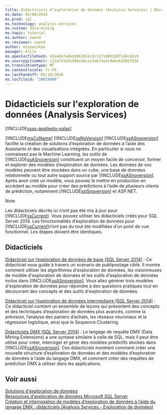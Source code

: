 ```yaml
---
title: Didacticiels d’exploration de données (Analysis Services) | Documents Microsoft
ms.date: 05/08/2018
ms.prod: sql
ms.technology: analysis-services
ms.custom: data-mining
ms.topic: tutorial
ms.author: owend
ms.reviewer: owend
author: minewiskan
manager: kfile
ms.openlocfilehash: b2ee6bfa6bd1061652c2c11f1d8932bf1d8c6519
ms.sourcegitcommit: c12a7416d1996a3bcce3ebf4a3c9abe61b02fb9e
ms.translationtype: MT
ms.contentlocale: fr-FR
ms.lasthandoff: 05/10/2018
ms.locfileid: "34019986"
---
```

# <a name="data-mining-tutorials-analysis-services"></a>Didacticiels sur l'exploration de données (Analysis Services)
[!INCLUDE[ssas-appliesto-sqlas](../includes/ssas-appliesto-sqlas.md)]

[!INCLUDE[msCoName](../includes/msconame-md.md)] [!INCLUDE[ssNoVersion](../includes/ssnoversion-md.md)] [!INCLUDE[ssASnoversion](../includes/ssasnoversion-md.md)] facilite la création de solutions d’exploration de données à l’aide des Assistants et des visualisations intégrées. En particulier si vous ne connaissez pas le Machine Learning, les outils de [!INCLUDE[ssASnoversion](../includes/ssasnoversion-md.md)] constituent un moyen facile de concevoir, former et explorer des modèles d’exploration de données. Les données de vos modèles peuvent être stockées dans un cube, une base de données relationnelle ou tout autre support source par [!INCLUDE[ssASnoversion](../includes/ssasnoversion-md.md)]. Après avoir créé un modèle, vous pouvez le mettre en production en accédant au modèle pour créer des prédictions à l’aide de plusieurs clients de prédiction, notamment [!INCLUDE[ssISnoversion](../includes/ssisnoversion-md.md)] et ASP.NET.  
  
> [!NOTE]  
>Les didacticiels décrits ici n’ont pas été mis à jour pour [!INCLUDE[ssCurrent](../includes/sscurrent-md.md)]. Vous pouvez utiliser les didacticiels créés pour SQL Server 2014. Les fonctionnalités d’exploration de données pour [!INCLUDE[ssCurrent](../includes/sscurrent-md.md)]n’ont pas du tout été modifiées d’un point de vue fonctionnel. Les étapes doivent être identiques.  
  
## <a name="tutorials"></a>Didacticiels  
  
[Didacticiel sur l’exploration de données de base (SQL Server 2014)](https://msdn.microsoft.com/library/ms167167(v=sql.120).aspx) : Ce didacticiel vous guide à travers un scénario de publipostage ciblé. Il montre comment utiliser les algorithmes d'exploration de données, les visionneuses de modèle d'exploration de données et les outils d'exploration de données inclus dans [!INCLUDE[ssASnoversion](../includes/ssasnoversion-md.md)]. Vous allez générer trois modèles d'exploration de données pour répondre à des questions pratiques tout en découvrant des concepts et des outils d'exploration de données.  
  
[Didacticiel sur l’exploration de données intermédiaire (SQL Server 2014)](https://msdn.microsoft.com/library/cc879271(v=sql.120).aspx) : Ce didacticiel contient un ensemble de leçons qui présentent des concepts et des techniques d’exploration de données plus avancés, comme la prévision, l’analyse des paniers d’achats, les réseaux neuronaux et la régression logistique, ainsi que le Sequence Clustering.  
  
[Didacticiels DMX (SQL Server 2014)](https://msdn.microsoft.com/library/bb895168(v=sql.120).aspx) : Le langage de requête DMX (Data Mining Extensions) a une syntaxe similaire à celle de SQL, mais il peut être utilisé pour créer, interroger et gérer des modèles prédictifs stockés dans [!INCLUDE[ssASnoversion](../includes/ssasnoversion-md.md)]. Ces didacticiels montrent comment créer une nouvelle structure d’exploration de données et des modèles d’exploration de données à l’aide du langage DMX, et comment créer des requêtes de prédiction DMX à utiliser dans les applications.  
  
## <a name="see-also"></a>Voir aussi  
[Solutions d'exploration de données](../analysis-services/data-mining/data-mining-solutions.md)  
[Ressources d'exploration de données Microsoft SQL Server](http://go.microsoft.com/fwlink/?LinkId=97965)  
[Création et interrogation de modèles d’exploration de données à l’aide du langage DMX : didacticiels &#40;Analysis Services - Exploration de données&#41;](http://msdn.microsoft.com/library/145b81a7-c0c3-4ca3-bb32-0b482423b9a0)  
  
  
  

